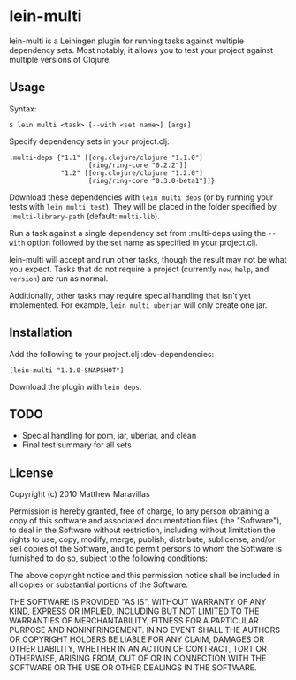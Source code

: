 # lein-multi

lein-multi is a Leiningen plugin for running tasks against multiple dependency sets. Most notably, it allows you to test your project against multiple versions of Clojure.

## Usage

Syntax:

`$ lein multi <task> [--with <set name>] [args]`

Specify dependency sets in your project.clj:

    :multi-deps {"1.1" [[org.clojure/clojure "1.1.0"]
              	        [ring/ring-core "0.2.2"]]
                 "1.2" [[org.clojure/clojure "1.2.0"]
                        [ring/ring-core "0.3.0-beta1"]]}

Download these dependencies with `lein multi deps` (or by running your tests with `lein multi test`). They will be placed in the folder specified by `:multi-library-path` (default: `multi-lib`).

Run a task against a single dependency set from :multi-deps using the `--with` option followed by the set name as specified in your project.clj.

lein-multi will accept and run other tasks, though the result may not be what you expect. Tasks that do not require a project (currently `new`, `help`, and `version`) are run as normal. 

Additionally, other tasks may require special handling that isn't yet implemented. For example, `lein multi uberjar` will only create one jar.

## Installation

Add the following to your project.clj :dev-dependencies:

`[lein-multi "1.1.0-SNAPSHOT"]`

Download the plugin with `lein deps`.

## TODO

* Special handling for pom, jar, uberjar, and clean
* Final test summary for all sets

## License

Copyright (c) 2010 Matthew Maravillas

Permission is hereby granted, free of charge, to any person obtaining a copy of this software and associated documentation files (the "Software"), to deal in the Software without restriction, including without limitation the rights to use, copy, modify, merge, publish, distribute, sublicense, and/or sell copies of the Software, and to permit persons to whom the Software is furnished to do so, subject to the following conditions:

The above copyright notice and this permission notice shall be included in all copies or substantial portions of the Software.

THE SOFTWARE IS PROVIDED "AS IS", WITHOUT WARRANTY OF ANY KIND, EXPRESS OR IMPLIED, INCLUDING BUT NOT LIMITED TO THE WARRANTIES OF MERCHANTABILITY, FITNESS FOR A PARTICULAR PURPOSE AND NONINFRINGEMENT. IN NO EVENT SHALL THE AUTHORS OR COPYRIGHT HOLDERS BE LIABLE FOR ANY CLAIM, DAMAGES OR OTHER LIABILITY, WHETHER IN AN ACTION OF CONTRACT, TORT OR OTHERWISE, ARISING FROM, OUT OF OR IN CONNECTION WITH THE SOFTWARE OR THE USE OR OTHER DEALINGS IN THE SOFTWARE.
